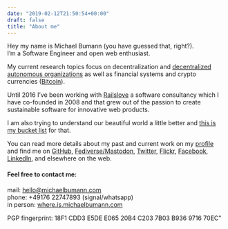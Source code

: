 ```yaml
---
date: "2019-02-12T21:50:54+00:00"
draft: false
title: "About me"
---
```


Hey my name is Michael Bumann (you have guessed that, right?).   
I’m a Software Engineer and open web enthusiast.

My current research topics focus on decentralization and [decentralized autonomous organizations](https://en.wikipedia.org/wiki/Decentralized_autonomous_organization) as well as financial systems and crypto currencies ([Bitcoin](https://bitcoin.org/)).

Until 2016 I’ve been working with [Railslove](http://railslove.com) a software consultancy which I have co-founded in 2008 and that grew out of the passion to create sustainable software for innovative web products. 

I am also trying to understand our beautiful world a little better and [this is my bucket list](https://en.wikipedia.org/wiki/Lists_of_countries_and_territories) for that.

You can read more details about my past and current work on my [profile](http://profile.michaelbumann.com/) 
and find me on [GitHub](http://github.com/bumi/), 
[Fediverse/Mastodon](http://kosmos.social/@bumi"), [Twitter](http://twitter.com/bumi), 
[Flickr](http://flickr.com/bumi),
[Facebook](http://facebook.com/michaelbumann), 
[LinkedIn](https://www.linkedin.com/in/michaelbumann/), and elsewhere on the web. 


#### Feel free to contact me:

mail: [hello@michaelbumann.com](mailto:hello@michaelbumann.com)  
phone: +49176 22747893 (signal/whatsapp)  
in person: [where.is.michaelbumann.com](http://where.is.michaelbumann.com)  

PGP fingerprint: 18F1 CDD3 E5DE E065 20B4 C203 7B03 B936 9716 70EC"

